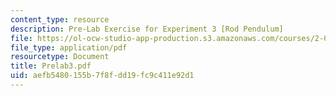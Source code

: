 ```yaml
---
content_type: resource
description: Pre-Lab Exercise for Experiment 3 [Rod Pendulum]
file: https://ol-ocw-studio-app-production.s3.amazonaws.com/courses/2-004-modeling-dynamics-and-control-ii-spring-2003/aefb5480155b7f8fdd19fc9c411e92d1_Prelab3.pdf
file_type: application/pdf
resourcetype: Document
title: Prelab3.pdf
uid: aefb5480-155b-7f8f-dd19-fc9c411e92d1
---
```

